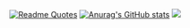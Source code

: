 [![Readme Quotes](https://quotes-github-readme.vercel.app/api?type=horizontal&theme=dark)](https://github.com/piyushsuthar/github-readme-quotes)
[![Anurag's GitHub stats](https://github-readme-stats.vercel.app/api?username=davidchoi23)](https://github.com/anuraghazra/github-readme-stats)
<a href="https://github.com/devxb/gitanimals">
  <img src="https://render.gitanimals.org/farms/davidchoi23"/>
</a>
